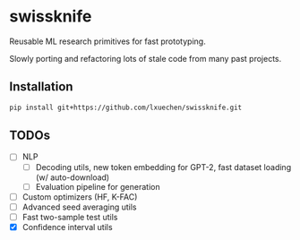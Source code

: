 # swissknife

Reusable ML research primitives for fast prototyping. 

Slowly porting and refactoring lots of stale code from many past projects.

## Installation

```bash
pip install git+https://github.com/lxuechen/swissknife.git
```

## TODOs
- [ ] NLP
  - [ ] Decoding utils, new token embedding for GPT-2, fast dataset loading (w/ auto-download)
  - [ ] Evaluation pipeline for generation
- [ ] Custom optimizers (HF, K-FAC)
- [ ] Advanced seed averaging utils
- [ ] Fast two-sample test utils
- [x] Confidence interval utils
